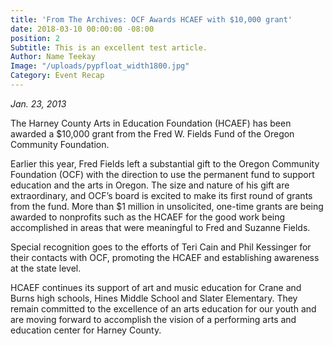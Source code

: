 ```yaml
---
title: 'From The Archives: OCF Awards HCAEF with $10,000 grant'
date: 2018-03-10 00:00:00 -08:00
position: 2
Subtitle: This is an excellent test article.
Author: Name Teekay
Image: "/uploads/pypfloat_width1800.jpg"
Category: Event Recap
---
```


*Jan. 23, 2013*

The Harney County Arts in Education Foundation (HCAEF) has been awarded a $10,000 grant from the Fred W. Fields Fund of the Oregon Community Foundation.

Earlier this year, Fred Fields left a substantial gift to the Oregon Community Foundation (OCF) with the direction to use the permanent fund to support education and the arts in Oregon. The size and nature of his gift are extraordinary, and OCF’s board is excited to make its first round of grants from the fund. More than $1 million in unsolicited, one-time grants are being awarded to nonprofits such as the HCAEF for the good work being accomplished in areas that were meaningful to Fred and Suzanne Fields.

Special recognition goes to the efforts of Teri Cain and Phil Kessinger for their contacts with OCF, promoting the HCAEF and establishing awareness at the state level.

HCAEF continues its support of art and music education for Crane and Burns high schools, Hines Middle School and Slater Elementary. They remain committed to the excellence of an arts education for our youth and are moving forward to accomplish the vision of a performing arts and education center for Harney County.
